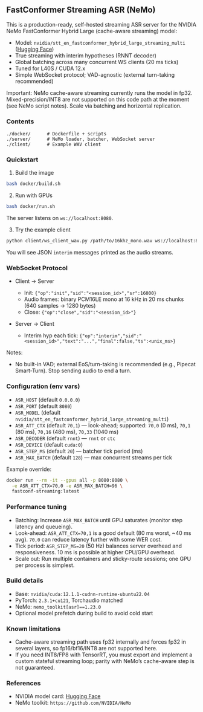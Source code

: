 ## FastConformer Streaming ASR (NeMo)

This is a production-ready, self-hosted streaming ASR server for the NVIDIA NeMo FastConformer Hybrid Large (cache-aware streaming) model:

- Model: `nvidia/stt_en_fastconformer_hybrid_large_streaming_multi` ([Hugging Face](https://huggingface.co/nvidia/stt_en_fastconformer_hybrid_large_streaming_multi))
- True streaming with interim hypotheses (RNNT decoder)
- Global batching across many concurrent WS clients (20 ms ticks)
- Tuned for L40S / CUDA 12.x
- Simple WebSocket protocol; VAD-agnostic (external turn-taking recommended)

Important: NeMo cache-aware streaming currently runs the model in fp32. Mixed-precision/INT8 are not supported on this code path at the moment (see NeMo script notes). Scale via batching and horizontal replication.

### Contents

```
./docker/      # Dockerfile + scripts
./server/      # NeMo loader, batcher, WebSocket server
./client/      # Example WAV client
```

### Quickstart

1) Build the image

```bash
bash docker/build.sh
```

2) Run with GPUs

```bash
bash docker/run.sh
```

The server listens on `ws://localhost:8080`.

3) Try the example client

```bash
python client/ws_client_wav.py /path/to/16khz_mono.wav ws://localhost:8080 demo1
```

You will see JSON `interim` messages printed as the audio streams.

### WebSocket Protocol

- Client → Server
  - Init: `{"op":"init","sid":"<session_id>","sr":16000}`
  - Audio frames: binary PCM16LE mono at 16 kHz in 20 ms chunks (640 samples → 1280 bytes)
  - Close: `{"op":"close","sid":"<session_id>"}`

- Server → Client
  - Interim hyp each tick: `{"op":"interim","sid":"<session_id>","text":"...","final":false,"ts":<unix_ms>}`

Notes:
- No built-in VAD; external EoS/turn-taking is recommended (e.g., Pipecat Smart-Turn). Stop sending audio to end a turn.

### Configuration (env vars)

- `ASR_HOST` (default `0.0.0.0`)
- `ASR_PORT` (default `8080`)
- `ASR_MODEL` (default `nvidia/stt_en_fastconformer_hybrid_large_streaming_multi`)
- `ASR_ATT_CTX` (default `70,1`) — look-ahead; supported: `70,0` (0 ms), `70,1` (80 ms), `70,16` (480 ms), `70,33` (1040 ms)
- `ASR_DECODER` (default `rnnt`) — `rnnt` or `ctc`
- `ASR_DEVICE` (default `cuda:0`)
- `ASR_STEP_MS` (default `20`) — batcher tick period (ms)
- `ASR_MAX_BATCH` (default `128`) — max concurrent streams per tick

Example override:

```bash
docker run --rm -it --gpus all -p 8080:8080 \
  -e ASR_ATT_CTX=70,0 -e ASR_MAX_BATCH=96 \
  fastconf-streaming:latest
```

### Performance tuning

- Batching: Increase `ASR_MAX_BATCH` until GPU saturates (monitor step latency and queueing).
- Look-ahead: `ASR_ATT_CTX=70,1` is a good default (80 ms worst, ~40 ms avg). `70,0` can reduce latency further with some WER cost.
- Tick period: `ASR_STEP_MS=20` (50 Hz) balances server overhead and responsiveness. 10 ms is possible at higher CPU/GPU overhead.
- Scale out: Run multiple containers and sticky-route sessions; one GPU per process is simplest.

### Build details

- Base: `nvidia/cuda:12.1.1-cudnn-runtime-ubuntu22.04`
- PyTorch: `2.3.1+cu121`, Torchaudio matched
- NeMo: `nemo_toolkit[asr]==1.23.0`
- Optional model prefetch during build to avoid cold start

### Known limitations

- Cache-aware streaming path uses fp32 internally and forces fp32 in several layers, so fp16/bf16/INT8 are not supported here.
- If you need INT8/FP8 with TensorRT, you must export and implement a custom stateful streaming loop; parity with NeMo’s cache-aware step is not guaranteed.

### References

- NVIDIA model card: [Hugging Face](https://huggingface.co/nvidia/stt_en_fastconformer_hybrid_large_streaming_multi)
- NeMo toolkit: `https://github.com/NVIDIA/NeMo`


